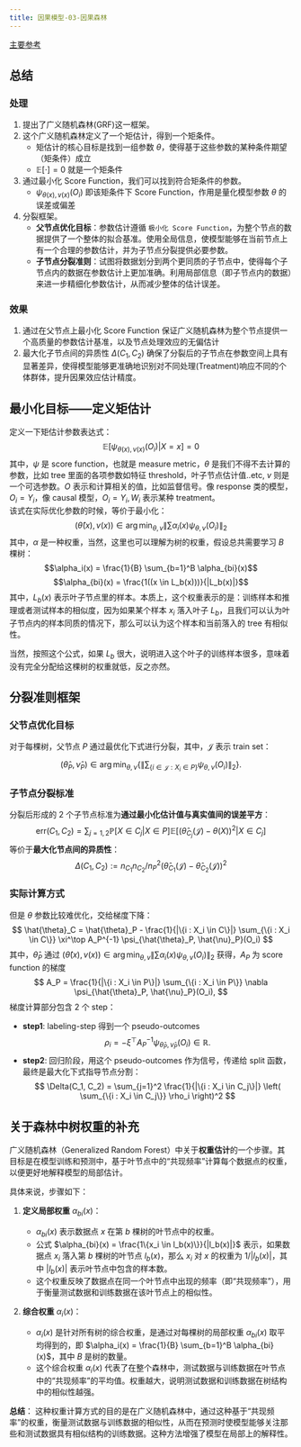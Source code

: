 ```yaml
---
title: 因果模型-03-因果森林
---
```


[主要参考](https://www.cnblogs.com/zhouyc/p/18144726)
## 总结

### 处理
1. 提出了广义随机森林(GRF)这一框架。
2. 这个广义随机森林定义了一个矩估计，得到一个矩条件。
	- 矩估计的核心目标是找到一组参数 $\theta$，使得基于这些参数的某种条件期望（矩条件）成立
	- $\mathbb{E}[\cdot] = 0$ 就是一个矩条件
3. 通过最小化 Score Function，我们可以找到符合矩条件的参数。
	- $\psi_{\theta(x), v(x)}(O_i)$ 即该矩条件下 Score Function，作用是量化模型参数 $\theta$ 的误差或偏差
4. 分裂框架。
	- **父节点优化目标**：参数估计遵循 `极小化 Score Function`，为整个节点的数据提供了一个整体的拟合基准。使用全局信息，使模型能够在当前节点上有一个合理的参数估计，并为子节点分裂提供必要参数。
	- **子节点分裂准则**：试图将数据划分到两个更同质的子节点中，使得每个子节点内的数据在参数估计上更加准确。利用局部信息（即子节点内的数据）来进一步精细化参数估计，从而减少整体的估计误差。

### 效果
1. 通过在父节点上最小化 Score Function 保证广义随机森林为整个节点提供一个高质量的参数估计基准，以及节点处理效应的无偏估计
2. 最大化子节点间的异质性 $\Delta(C_1, C_2)$ 确保了分裂后的子节点在参数空间上具有显著差异，使得模型能够更准确地识别对不同处理(Treatment)响应不同的个体群体，提升因果效应估计精度。

## 最小化目标——定义矩估计

定义一下矩估计参数表达式：
$$\mathbb{E}[\psi_{\theta(x), v(x)}(O_i) | X = x] = 0$$
其中，$\psi$ 是 score function，也就是 measure metric，$\theta$ 是我们不得不去计算的参数，比如 tree 里面的各项参数如特征 threshold，叶子节点估计值..etc, $v$ 则是一个可选参数。$O$ 表示和计算相关的值，比如监督信号。像 response 类的模型，$O_i = Y_i$，像 causal 模型，$O_i = Y_i, W_i$ 表示某种 treatment。  
该式在实际优化参数的时候，等价于最小化：
$$(\hat{\theta}(x), v(x)) \in \arg \min_{\theta, v} \| \sum \alpha_i(x) \psi_{\theta, v}(O_i) \|_2$$
其中，$\alpha$ 是一种权重，当然，这里也可以理解为树的权重，假设总共需要学习 $B$ 棵树：
$$\alpha_i(x) = \frac{1}{B} \sum_{b=1}^B \alpha_{bi}(x)$$
$$\alpha_{bi}(x) = \frac{1((x \in L_b(x)))}{|L_b(x)|}$$
其中，$L_b(x)$ 表示叶子节点里的样本。本质上，这个权重表示的是：训练样本和推理或者测试样本的相似度，因为如果某个样本 $x_i$ 落入叶子 $L_b$，且我们可以认为叶子节点内的样本同质的情况下，那么可以认为这个样本和当前落入的 tree 有相似性。

当然，按照这个公式，如果 $L_b$ 很大，说明进入这个叶子的训练样本很多，意味着没有完全分配给这棵树的权重就低，反之亦然。

## 分裂准则框架

### 父节点优化目标

对于每棵树，父节点 $P$ 通过最优化下式进行分裂，其中，$\mathcal{J}$ 表示 train set：

$$
(\hat{\theta}_P, \hat{\nu}_P) \in \arg \min_{\theta, \nu} \left\{ \left\| \sum_{\{i \in \mathcal{J} : X_i \in P\}} \psi_{\theta, \nu}(O_i) \right\|_2 \right\}.
$$

### 子节点分裂标准

分裂后形成的 2 个子节点标准为**通过最小化估计值与真实值间的误差平方**：
$$
\text{err}(C_1, C_2) = \sum_{j=1,2} \mathbb{P}[X \in C_j | X \in P] \mathbb{E} \left[ \left( \hat{\theta}_{C_j}(\mathcal{J}) - \theta(X) \right)^2 \middle| X \in C_j \right]
$$
等价于**最大化节点间的异质性**：
$$
\Delta(C_1, C_2) := n_{C_1}n_{C_2}/n_P^2 \left( \hat{\theta}_{C_1}(\mathcal{J}) - \hat{\theta}_{C_2}(\mathcal{J}) \right)^2
$$

### 实际计算方式

但是 $\theta$ 参数比较难优化，交给梯度下降：
$$
\hat{\theta}_C = \hat{\theta}_P - \frac{1}{|\{i : X_i \in C\}|} \sum_{\{i : X_i \in C\}} \xi^\top A_P^{-1} \psi_{\hat{\theta}_P, \hat{\nu}_P}(O_i)
$$
其中，$\hat{\theta}_P$ 通过 $(\hat{\theta}(x), v(x)) \in \arg \min_{\theta, v} \| \sum \alpha_i(x) \psi_{\theta, v}(O_i) \|_2$ 获得，$A_P$ 为 score function 的梯度
$$
A_P = \frac{1}{|\{i : X_i \in P\}|} \sum_{\{i : X_i \in P\}} \nabla \psi_{\hat{\theta}_P, \hat{\nu}_P}(O_i),
$$
梯度计算部分包含 2 个 step：
- **step1**: labeling-step 得到一个 pseudo-outcomes  
  $$\rho_i = -\xi^\top A_P^{-1} \psi_{\hat{\theta}_P, \hat{\nu}_P}(O_i) \in \mathbb{R}.$$
- **step2**: 回归阶段，用这个 pseudo-outcomes 作为信号，传递给 split 函数，最终是最大化下式指导节点分割：
$$
  \Delta(C_1, C_2) = \sum_{j=1}^2 \frac{1}{|\{i : X_i \in C_j\}|} \left( \sum_{\{i : X_i \in C_j\}} \rho_i \right)^2
$$

## 关于森林中树权重的补充

广义随机森林（Generalized Random Forest）中关于**权重估计**的一个步骤。其目标是在模型训练和预测中，基于叶节点中的“共现频率”计算每个数据点的权重，以便更好地解释模型的局部估计。

具体来说，步骤如下：

1. **定义局部权重** $\alpha_{bi}(x)$：
   - $\alpha_{bi}(x)$ 表示数据点 $x$ 在第 $b$ 棵树的叶节点中的权重。
   - 公式 $\alpha_{bi}(x) = \frac{1\{x_i \in l_b(x)\}}{|l_b(x)|}$ 表示，如果数据点 $x_i$ 落入第 $b$ 棵树的叶节点 $l_b(x)$，那么 $x_i$ 对 $x$ 的权重为 $1/|l_b(x)|$，其中 $|l_b(x)|$ 表示叶节点中包含的样本数。
   - 这个权重反映了数据点在同一个叶节点中出现的频率（即“共现频率”），用于衡量测试数据和训练数据在该叶节点上的相似性。

2. **综合权重** $\alpha_i(x)$：
   - $\alpha_i(x)$ 是针对所有树的综合权重，是通过对每棵树的局部权重 $\alpha_{bi}(x)$ 取平均得到的，即 $\alpha_i(x) = \frac{1}{B} \sum_{b=1}^B \alpha_{bi}(x)$，其中 $B$ 是树的数量。
   - 这个综合权重 $\alpha_i(x)$ 代表了在整个森林中，测试数据与训练数据在叶节点中的“共现频率”的平均值。权重越大，说明测试数据和训练数据在树结构中的相似性越强。

**总结**：
这种权重计算方式的目的是在广义随机森林中，通过这种基于“共现频率”的权重，衡量测试数据与训练数据的相似性，从而在预测时使模型能够关注那些和测试数据具有相似结构的训练数据。这种方法增强了模型在局部上的解释性。